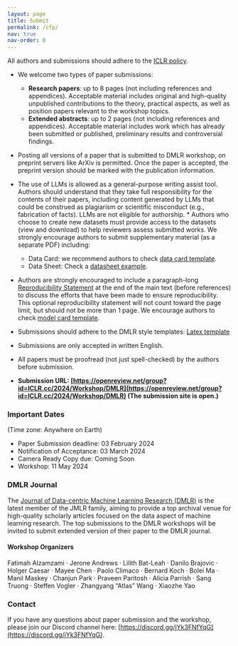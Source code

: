 ```yaml
---
layout: page
title: Submit
permalink: /cfp/
nav: true
nav-order: 0
---
```


All authors and submissions should adhere to the [ICLR policy](https://www.iclr.cc/Conferences/2024/AuthorGuide).

* We welcome two types of paper submissions:
  * **Research papers**: up to 8 pages (not including references and appendices). Acceptable material includes original and high-quality unpublished contributions to the theory, practical aspects, as well as position papers relevant to the workshop topics.
  * **Extended abstracts**: up to 2 pages (not including references and appendices). Acceptable material includes work which has already been submitted or published, preliminary results and controversial findings.
* Posting all versions of a paper that is submitted to DMLR workshop, on preprint servers like ArXiv is permitted. Once the paper is accepted, the preprint version should be marked with the publication information.
* The use of LLMs is allowed as a general-purpose writing assist tool. Authors should understand that they take full responsibility for the contents of their papers, including content generated by LLMs that could be construed as plagiarism or scientific misconduct (e.g., fabrication of facts). LLMs are not eligible for authorship.
​* ​Authors who choose to create new datasets must provide access to the datasets (view and download) to help reviewers assess submitted works. We strongly encourage authors to submit supplementary material (as a separate PDF) including:
  * Data Card: we recommend authors to check [data card template](https://sites.research.google/datacardsplaybook/).
  * Data Sheet: Check a [datasheet example](https://arxiv.org/abs/1803.09010).
* Authors are strongly encouraged to include a paragraph-long [Reproducibility Statement](https://www.iclr.cc/Conferences/2024/AuthorGuide) at the end of the main text (before references) to discuss the efforts that have been made to ensure reproducibility. This optional reproducibility statement will not count toward the page limit, but should not be more than 1 page. We encourage authors to check [model card template](https://arxiv.org/abs/1810.03993).
* Submissions should adhere to the DMLR style templates: [Latex template](https://github.com/JmlrOrg/dmlr-style-file)
* Submissions are only accepted in written English.
* All papers must be proofread (not just spell-checked) by the authors before submission.

* **Submission URL: [https://openreview.net/group?id=ICLR.cc/2024/Workshop/DMLR](https://openreview.net/group?id=ICLR.cc/2024/Workshop/DMLR) (The submission site is open.)**

### Important Dates

(Time zone: Anywhere on Earth) 
* Paper Submission deadline: 03 February 2024
* Notification of Acceptance: 03 March 2024
* Camera Ready Copy due: Coming Soon
* Workshop: 11 May 2024

### DMLR Journal
The [Journal of Data-centric Machine Learning Research (DMLR)](https://data.mlr.press/) is the latest member of the JMLR family, aiming to provide a top archival venue for high-quality scholarly articles focused on the data aspect of machine learning research. The top submissions to the DMLR workshops will be invited to submit extended version of their paper to the DMLR journal.


#### Workshop Organizers
Fatimah Alzamzami · Jerone Andrews · Lilith Bat-Leah · Danilo Brajovic · Holger Caesar · Mayee Chen · Paolo Climaco · Bernard Koch · Bolei Ma · Manil Maskey · Chanjun Park · Praveen Paritosh · Alicia Parrish · Sang Truong · Steffen Vogler · Zhangyang “Atlas” Wang · Xiaozhe Yao

### Contact
If you have any questions about paper submission and the workshop, please join our Discord channel here: [https://discord.gg/jYk3FNfYqG](https://discord.gg/jYk3FNfYqG).

